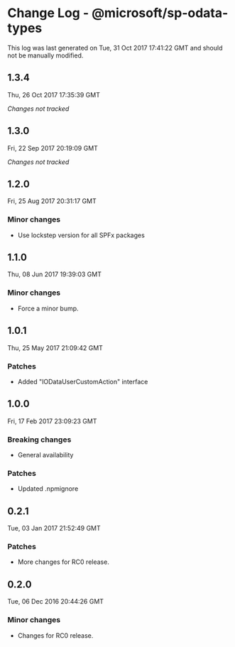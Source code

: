 # Change Log - @microsoft/sp-odata-types

This log was last generated on Tue, 31 Oct 2017 17:41:22 GMT and should not be manually modified.

## 1.3.4
Thu, 26 Oct 2017 17:35:39 GMT

*Changes not tracked*

## 1.3.0
Fri, 22 Sep 2017 20:19:09 GMT

*Changes not tracked*

## 1.2.0
Fri, 25 Aug 2017 20:31:17 GMT

### Minor changes

- Use lockstep version for all SPFx packages

## 1.1.0
Thu, 08 Jun 2017 19:39:03 GMT

### Minor changes

- Force a minor bump.

## 1.0.1
Thu, 25 May 2017 21:09:42 GMT

### Patches

- Added "IODataUserCustomAction" interface

## 1.0.0
Fri, 17 Feb 2017 23:09:23 GMT

### Breaking changes

- General availability

### Patches

- Updated .npmignore

## 0.2.1
Tue, 03 Jan 2017 21:52:49 GMT

### Patches

- More changes for RC0 release.

## 0.2.0
Tue, 06 Dec 2016 20:44:26 GMT

### Minor changes

- Changes for RC0 release.

